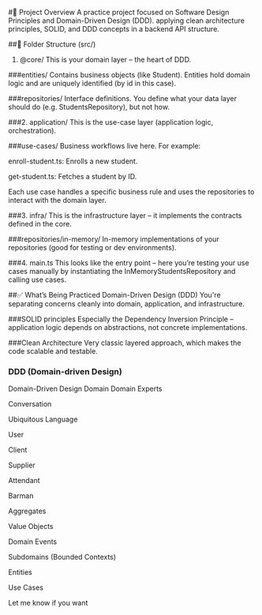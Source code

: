 #🧠 Project Overview
A practice project focused on Software Design Principles and Domain-Driven Design (DDD). applying clean architecture principles, SOLID, and DDD concepts in a backend API structure.

##📁 Folder Structure (src/)
1. @core/
This is your domain layer – the heart of DDD.

###entities/
Contains business objects (like Student). Entities hold domain logic and are uniquely identified (by id in this case).

###repositories/
Interface definitions. You define what your data layer should do (e.g. StudentsRepository), but not how.

###2. application/
This is the use-case layer (application logic, orchestration).

###use-cases/
Business workflows live here. For example:

enroll-student.ts: Enrolls a new student.

get-student.ts: Fetches a student by ID.

Each use case handles a specific business rule and uses the repositories to interact with the domain layer.

###3. infra/
This is the infrastructure layer – it implements the contracts defined in the core.

###repositories/in-memory/
In-memory implementations of your repositories (good for testing or dev environments).

###4. main.ts
This looks like the entry point – here you’re testing your use cases manually by instantiating the InMemoryStudentsRepository and calling use cases.

##✅ What’s Being Practiced
Domain-Driven Design (DDD)
You're separating concerns cleanly into domain, application, and infrastructure.

###SOLID principles
Especially the Dependency Inversion Principle – application logic depends on abstractions, not concrete implementations.

###Clean Architecture
Very classic layered approach, which makes the code scalable and testable.

### DDD (Domain-driven Design)

Domain-Driven Design
Domain
Domain Experts

Conversation

Ubiquitous Language

User

Client

Supplier

Attendant

Barman

Aggregates

Value Objects

Domain Events

Subdomains (Bounded Contexts)

Entities

Use Cases

Let me know if you want
